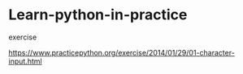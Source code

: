 # Learn-python-in-practice

exercise

https://www.practicepython.org/exercise/2014/01/29/01-character-input.html

